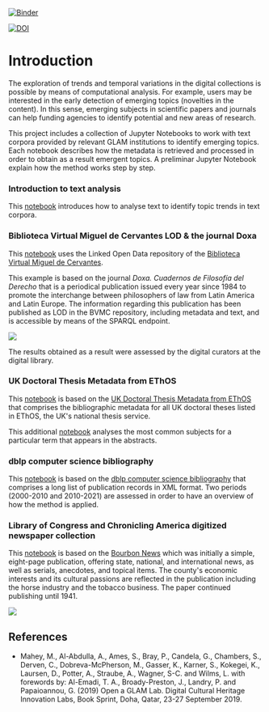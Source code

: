 [![Binder](https://mybinder.org/badge_logo.svg)](https://mybinder.org/v2/gh/hibernator11/notebook-emerging-topics-corpora/master)

[![DOI](https://zenodo.org/badge/DOI/10.5281/zenodo.4636823.svg)](https://doi.org/10.5281/zenodo.4636823)



# Introduction

The exploration of trends and temporal variations in the digital collections is possible by means of computational analysis. For example, users may be interested in the early detection of emerging topics (novelties in the content). In this sense, emerging subjects in scientific papers and journals can help funding agencies to identify potential and new areas of research.

This project includes a collection of Jupyter Notebooks to work with text corpora provided by relevant GLAM institutions to identify emerging topics. Each notebook describes how the metadata is retrieved and processed in order to obtain as a result emergent topics. A preliminar Jupyter Notebook explain how the method works step by step.


### Introduction to text analysis
This [notebook](https://nbviewer.jupyter.org/github/hibernator11/notebook-emerging-topics-corpora/blob/master/introduction-to-text-analysis.ipynb) introduces how to analyse text to identify topic trends in text corpora.


### Biblioteca Virtual Miguel de Cervantes LOD & the journal Doxa
This [notebook](https://nbviewer.jupyter.org/github/hibernator11/notebook-emerging-topics-corpora/blob/master/doxa.ipynb) uses the Linked Open Data repository of the [Biblioteca Virtual Miguel de Cervantes](http://www.cervantesvirtual.com).

This example is based on the journal *Doxa. Cuadernos de Filosofía del Derecho* that is a periodical publication issued every year since 1984 to promote the interchange between philosophers of law from Latin America and Latin Europe. The information regarding this publication has been published as LOD in the BVMC repository, including metadata and text, and is accessible by means of the SPARQL endpoint.

<img src="images/journal-relationships.png">

The results obtained as a result were assessed by the digital curators at the digital library.


### UK Doctoral Thesis Metadata from EThOS

This [notebook](https://nbviewer.jupyter.org/github/hibernator11/notebook-emerging-topics-corpora/blob/master/ethos.ipynb) is based on the [UK Doctoral Thesis Metadata from EThOS](https://doi.org/10.23636/1344) that comprises the bibliographic metadata for all UK doctoral theses listed in EThOS, the UK's national thesis service.

This additional [notebook](https://nbviewer.jupyter.org/github/hibernator11/notebook-emerging-topics-corpora/blob/master/ethos-subjects.ipynb) analyses the most common subjects for a particular term that appears in the abstracts.


### dblp computer science bibliography

This [notebook](https://nbviewer.jupyter.org/github/hibernator11/notebook-emerging-topics-corpora/blob/master/dblp.ipynb) is based on the [dblp computer science bibliography](https://dblp.uni-trier.de/xml/) that comprises a long list of publication records in XML format. Two periods (2000-2010 and 2010-2021) are assessed in order to have an overview of how the method is applied.


### Library of Congress and Chronicling America digitized newspaper collection

This [notebook](https://nbviewer.jupyter.org/github/hibernator11/notebook-emerging-topics-corpora/blob/master/chronicling-america-loc.ipynb) is based on the [Bourbon News](https://chroniclingamerica.loc.gov/lccn/sn86069873/) which was initially a simple, eight-page publication, offering state, national, and international news, as well as serials, anecdotes, and topical items. The county's economic interests and its cultural passions are reflected in the publication including the horse industry and the tobacco business. The paper continued publishing until 1941.


<img src="images/graph-loc.png">

## References

- Mahey, M., Al-Abdulla, A., Ames, S., Bray, P., Candela, G., Chambers, S., Derven, C., Dobreva-McPherson, M., Gasser, K., Karner, S., Kokegei, K., Laursen, D., Potter, A., Straube, A., Wagner, S-C. and Wilms, L. with forewords by: Al-Emadi, T. A., Broady-Preston, J., Landry, P. and Papaioannou, G. (2019) Open a GLAM Lab. Digital Cultural Heritage Innovation Labs, Book Sprint, Doha, Qatar, 23-27 September 2019.


